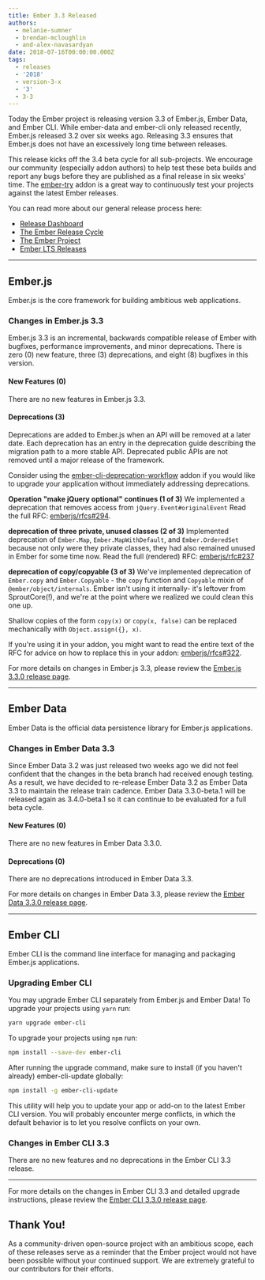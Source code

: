```yaml
---
title: Ember 3.3 Released
authors:
  - melanie-sumner
  - brendan-mcloughlin
  - and-alex-navasardyan
date: 2018-07-16T00:00:00.000Z
tags:
  - releases
  - '2018'
  - version-3-x
  - '3'
  - 3-3
---
```



Today the Ember project is releasing version 3.3 of Ember.js, Ember Data, and Ember CLI. While ember-data and ember-cli only released recently, Ember.js released 3.2 over six weeks ago. Releasing 3.3 ensures that Ember.js does not have an excessively long time between releases.

This release kicks off the 3.4 beta cycle for all sub-projects. We encourage our community (especially addon authors) to help test these beta builds and report any bugs before they are published as a final release in six weeks' time. The [ember-try](https://github.com/ember-cli/ember-try) addon is a great way to continuously test your projects against the latest Ember releases.

You can read more about our general release process here:

- [Release Dashboard](http://emberjs.com/builds/)
- [The Ember Release Cycle](http://emberjs.com/blog/2013/09/06/new-ember-release-process.html)
- [The Ember Project](http://emberjs.com/blog/2015/06/16/ember-project-at-2-0.html)
- [Ember LTS Releases](http://emberjs.com/blog/2016/02/25/announcing-embers-first-lts.html)

---

## Ember.js

Ember.js is the core framework for building ambitious web applications.

### Changes in Ember.js 3.3

Ember.js 3.3 is an incremental, backwards compatible release of Ember with bugfixes, performance improvements, and minor deprecations. There is zero (0) new feature, three (3) deprecations, and eight (8) bugfixes in this version.

#### New Features (0)

There are no new features in Ember.js 3.3.

#### Deprecations (3)

Deprecations are added to Ember.js when an API will be removed at a later date. Each deprecation has an entry in the deprecation guide describing the migration path to a more stable API. Deprecated public APIs are not removed until a major release of the framework.

Consider using the [ember-cli-deprecation-workflow](https://github.com/mixonic/ember-cli-deprecation-workflow) addon if you would like to upgrade your application without immediately addressing deprecations.

**Operation "make jQuery optional" continues (1 of 3)**
We implemented a deprecation that removes access from `jQuery.Event#originalEvent`
Read the full RFC: [emberjs/rfcs#294](https://github.com/emberjs/rfcs/blob/master/text/0294-optional-jquery.md).

**deprecation of three private, unused classes (2 of 3)**
Implemented deprecation of `Ember.Map`, `Ember.MapWithDefault`, and `Ember.OrderedSet` because not only were they private classes, they had also remained unused in Ember for some time now. Read the full (rendered) RFC: [emberjs/rfc#237](https://github.com/emberjs/rfcs/blob/master/text/0237-deprecation-ember-map.md)

**deprecation of copy/copyable (3 of 3)**
We've implemented deprecation of `Ember.copy` and `Ember.Copyable` - the `copy` function and `Copyable` mixin of `@ember/object/internals`. Ember isn't using it internally- it's leftover from SproutCore(!), and we're at the point where we realized we could clean this one up. 

Shallow copies of the form `copy(x)` or `copy(x, false)` can be replaced mechanically with `Object.assign({}, x)`. 

If you're using it in your addon, you might want to read the entire text of the RFC for advice on how to replace this in your addon: [emberjs/rfcs#322](https://github.com/emberjs/rfcs/blob/master/text/0322-deprecate-copy-copyable.md).

For more details on changes in Ember.js 3.3, please review the [Ember.js 3.3.0 release page](https://github.com/emberjs/ember.js/releases/tag/v3.3.0).

---

## Ember Data

Ember Data is the official data persistence library for Ember.js applications.

### Changes in Ember Data 3.3

Since Ember Data 3.2 was just released two weeks ago we did not feel confident that the changes in the beta branch had received enough
testing. As a result, we have decided to re-release Ember Data 3.2 as Ember Data 3.3 to maintain the release train cadence. Ember Data
3.3.0-beta.1 will be released again as 3.4.0-beta.1 so it can continue to be evaluated for a full beta cycle.

#### New Features (0)

There are no new features in Ember Data 3.3.0.

#### Deprecations (0)

There are no deprecations introduced in Ember Data 3.3.

For more details on changes in Ember Data 3.3, please review the
[Ember Data 3.3.0 release page](https://github.com/emberjs/data/releases/tag/v3.3.0).

---

## Ember CLI

Ember CLI is the command line interface for managing and packaging Ember.js applications.

### Upgrading Ember CLI

You may upgrade Ember CLI separately from Ember.js and Ember Data! To upgrade your projects using `yarn` run:

```bash
yarn upgrade ember-cli
```

To upgrade your projects using `npm` run:

```bash
npm install --save-dev ember-cli
```

After running the upgrade command, make sure to install (if you haven't already) ember-cli-update globally:

```bash
npm install -g ember-cli-update
```

This utility will help you to update your app or add-on to the latest Ember CLI version. You will probably encounter merge conflicts, in which the default behavior is to let you resolve conflicts on your own.

### Changes in Ember CLI 3.3

There are no new features and no deprecations in the Ember CLI 3.3 release.

---

For more details on the changes in Ember CLI 3.3 and detailed upgrade
instructions, please review the [Ember CLI  3.3.0 release page](https://github.com/ember-cli/ember-cli/releases/tag/v3.3.0).

## Thank You!

As a community-driven open-source project with an ambitious scope, each of these releases serve as a reminder that the Ember project would not have been possible without your continued support. We are extremely grateful to our contributors for their efforts.
